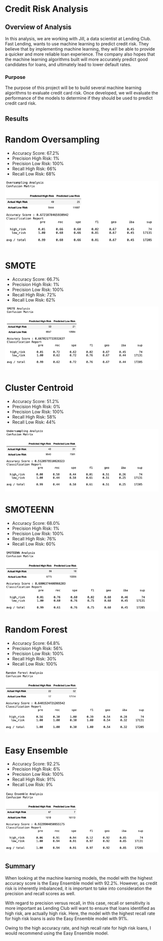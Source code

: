 # Credit Risk Analysis

## Overview of Analysis

In this analysis, we are working with Jill, a data scientist at Lending Club. Fast Lending, wants to use machine learning to predict credit risk.
They believe that by implementing machine learning, they will be able to provide a quicker and more reliable loan experience. The company also hopes
that the machine learning algorithms built will more accurately predict good candidates for loans, and ultimately lead to lower default rates.

### Purpose

The purpose of this project will be to build several machine learning algorithms to evaluate credit card risk. Once developed, we will evaluate
the performance of the models to determine if they should be used to predict credit card risk.

## Results

# Random Oversampling

- Accuracy Score: 67.2%
- Precision High Risk: 1%
- Precision Low Risk: 100%
- Recall High Risk: 66%
- Recall Low Risk: 68%

![This is an image](https://github.com/jstawarz/credit_risk_analysis/blob/main/resources/oversampling.png)

# SMOTE

- Accuracy Score: 66.7%
- Precision High Risk: 1%
- Precision Low Risk: 100%
- Recall High Risk: 72%
- Recall Low Risk: 62%

![This is an image](https://github.com/jstawarz/credit_risk_analysis/blob/main/resources/smote.png)

# Cluster Centroid

- Accuracy Score: 51.2%
- Precision High Risk: 0%
- Precision Low Risk: 100%
- Recall High Risk: 58%
- Recall Low Risk: 44%

![This is an image](https://github.com/jstawarz/credit_risk_analysis/blob/main/resources/cluster_centroid.png)

# SMOTEENN

- Accuracy Score: 68.0%
- Precision High Risk: 1%
- Precision Low Risk: 100%
- Recall High Risk: 76%
- Recall Low Risk: 60%

![This is an image](https://github.com/jstawarz/credit_risk_analysis/blob/main/resources/smoteenn.png)

# Random Forest 

- Accuracy Score: 64.8%
- Precision High Risk: 56%
- Precision Low Risk: 100%
- Recall High Risk: 30%
- Recall Low Risk: 100%

![This is an image](https://github.com/jstawarz/credit_risk_analysis/blob/main/resources/random_forest.png)

# Easy Ensemble

- Accuracy Score: 92.2%
- Precision High Risk: 6%
- Precision Low Risk: 100%
- Recall High Risk: 91%
- Recall Low Risk: 9%

![This is an image](https://github.com/jstawarz/credit_risk_analysis/blob/main/resources/easy_ensemble.png)


## Summary

When looking at the machine learning models, the model with the highest accuracy score is the Easy Ensemble model with 92.2%. However, 
as credit risk is inherently imbalanced, it is important to take into consideration the precision and recall scores as well. 

With regard to precision versus recall, in this case, recall or sensitivity is more important as Lending Club will want to ensure that loans 
identified as high risk, are actually high risk. Here, the model with the highest recall rate for high risk loans is aslo the Easy Ensemble 
model with 91%. 

Owing to the high accuracy rate, and high recall rate for high risk loans, I would recommend using the Easy Ensemble model. 


